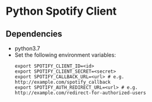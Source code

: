 # Python Spotify Client
## Dependencies
- python3.7
- Set the following environment variables:
    ```
    export SPOTIFY_CLIENT_ID=<id>
    export SPOTIFY_CLIENT_SECRET=<secret>
    export SPOTIFY_CALLBACK_URL=<url> # e.g. http://example.com/spotify_callback
    export SPOTIFY_AUTH_REDIRECT_URL=<url> # e.g. http://example.com/redirect-for-authorized-users
    ```
